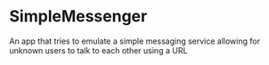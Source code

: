 # SimpleMessenger
An app that tries to emulate a simple messaging service allowing for unknown users to talk to each other using a URL
